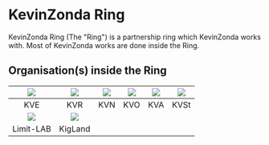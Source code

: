 # KevinZonda Ring

KevinZonda Ring (The "Ring") is a partnership ring which KevinZonda works with.
Most of KevinZonda works are done inside the Ring.

## Organisation(s) inside the Ring

| ![](https://avatars.githubusercontent.com/u/106354584?s=400&v=4) | ![](https://avatars.githubusercontent.com/u/105617273?s=400&v=4) | ![](https://avatars.githubusercontent.com/u/91703940?s=400&v=4) | ![](https://avatars.githubusercontent.com/u/75588661?s=400&v=4) | ![](https://avatars.githubusercontent.com/u/74921348?s=400&v=4) | ![](https://avatars.githubusercontent.com/u/77549990?s=400&v=4) |
| :--: | :--: | :--: | :--: | :--: | :--: |
| KVE | KVR | KVN | KVO | KVA | KVSt |
| ![](https://avatars.githubusercontent.com/u/116355161?s=400&v=4) | ![](https://avatars.githubusercontent.com/u/138557948?s=400&v=4) |
| Limit-LAB | KigLand |
